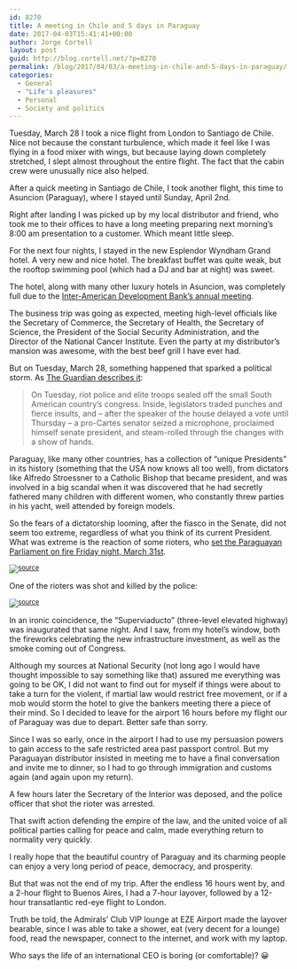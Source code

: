 ```yaml
---
id: 8270
title: A meeting in Chile and 5 days in Paraguay
date: 2017-04-03T15:41:41+00:00
author: Jorge Cortell
layout: post
guid: http://blog.cortell.net/?p=8270
permalink: /blog/2017/04/03/a-meeting-in-chile-and-5-days-in-paraguay/
categories:
  - General
  - "Life's pleasures"
  - Personal
  - Society and politics
---
```

Tuesday, March 28 I took a nice flight from London to Santiago de Chile. Nice not because the constant turbulence, which made it feel like I was flying in a food mixer with wings, but because laying down completely stretched, I slept almost throughout the entire flight. The fact that the cabin crew were unusually nice also helped.

After a quick meeting in Santiago de Chile, I took another flight, this time to Asuncion (Paraguay), where I stayed until Sunday, April 2nd.

Right after landing I was picked up by my local distributor and friend, who took me to their offices to have a long meeting preparing next morning’s 8:00 am presentation to a customer. Which meant little sleep.

For the next four nights, I stayed in the new Esplendor Wyndham Grand hotel. A very new and nice hotel. The breakfast buffet was quite weak, but the rooftop swimming pool (which had a DJ and bar at night) was sweet.

The hotel, along with many other luxury hotels in Asuncion, was completely full due to the [Inter-American Development Bank’s annual meeting](http://events.iadb.org/calendar/eventDetail.aspx?lang=en&id=5109).

The business trip was going as expected, meeting high-level officials like the Secretary of Commerce, the Secretary of Health, the Secretary of Science, the President of the Social Security Administration, and the Director of the National Cancer Institute. Even the party at my distributor’s mansion was awesome, with the best beef grill I have ever had.

But on Tuesday, March 28, something happened that sparked a political storm. As [The Guardian describes it](https://www.theguardian.com/world/2017/mar/30/paraguay-reelection-amend-constitution-horacio-cartes):

> On Tuesday, riot police and elite troops sealed off the small South American country’s congress. Inside, legislators traded punches and fierce insults, and – after the speaker of the house delayed a vote until Thursday – a pro-Cartes senator seized a microphone, proclaimed himself senate president, and steam-rolled through the changes with a show of hands.

Paraguay, like many other countries, has a collection of “unique Presidents” in its history (something that the USA now knows all too well), from dictators like Alfredo Stroessner to a Catholic Bishop that became president, and was involved in a big scandal when it was discovered that he had secretly fathered many children with different women, who constantly threw parties in his yacht, well attended by foreign models.

So the fears of a dictatorship looming, after the fiasco in the Senate, did not seem too extreme, regardless of what you think of its current President. What was extreme is the reaction of some rioters, who [set the Paraguayan Parliament on fire Friday night, March 31st](http://www.reuters.com/article/us-paraguay-president-idUSKBN1722ZN).

![](https://cdnmundo2.img.sputniknews.com/images/106801/70/1068017083.jpg)<sup><a href="https://mundo.sputniknews.com/americalatina/201704011068016731-paraguay-manifestantes-incendian-congreso/">source</a></sup>

One of the rioters was shot and killed by the police:

![](http://cdn.noticiaaldia.com.s3.amazonaws.com/wp-content/uploads/2017/04/0000223301-1.jpg)<sup><a href="http://noticiaaldia.com/2017/04/noche-de-disturbios-en-paraguay-termino-con-un-muerto-y-el-congreso-en-llamas/">source</a></sup>

In an ironic coincidence, the “Superviaducto” (three-level elevated highway) was inaugurated that same night. And I saw, from my hotel’s window, both the fireworks celebrating the new infrastructure investment, as well as the smoke coming out of Congress.

Although my sources at National Security (not long ago I would have thought impossible to say something like that) assured me everything was going to be OK, I did not want to find out for myself if things were about to take a turn for the violent, if martial law would restrict free movement, or if a mob would storm the hotel to give the bankers meeting there a piece of their mind. So I decided to leave for the airport 16 hours before my flight our of Paraguay was due to depart. Better safe than sorry.

Since I was so early, once in the airport I had to use my persuasion powers to gain access to the safe restricted area past passport control. But my Paraguayan distributor insisted in meeting me to have a final conversation and invite me to dinner, so I had to go through immigration and customs again (and again upon my return).

A few hours later the Secretary of the Interior was deposed, and the police officer that shot the rioter was arrested.

That swift action defending the empire of the law, and the united voice of all political parties calling for peace and calm, made everything return to normality very quickly.

I really hope that the beautiful country of Paraguay and its charming people can enjoy a very long period of peace, democracy, and prosperity.

But that was not the end of my trip. After the endless 16 hours went by, and a 2-hour flight to Buenos Aires, I had a 7-hour layover, followed by a 12-hour transatlantic red-eye flight to London.

Truth be told, the Admirals’ Club VIP lounge at EZE Airport made the layover bearable, since I was able to take a shower, eat (very decent for a lounge) food, read the newspaper, connect to the internet, and work with my laptop.

Who says the life of an international CEO is boring (or comfortable)? 😀